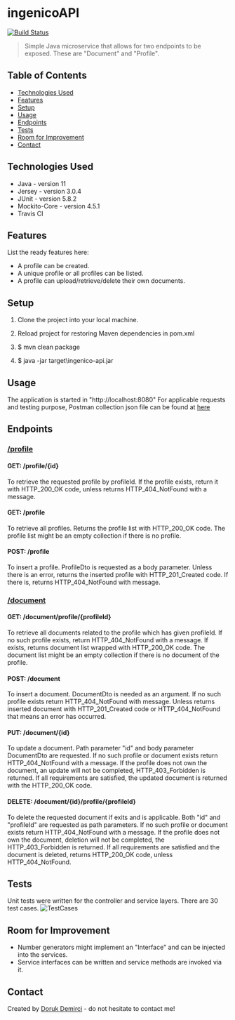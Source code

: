 # ingenicoAPI
[![Build Status](https://app.travis-ci.com/ddemirci/ingenicoAPI.svg?branch=master)](https://app.travis-ci.com/ddemirci/ingenicoAPI)
> Simple Java microservice that allows for two endpoints to be exposed. These are "Document" and "Profile".

## Table of Contents
* [Technologies Used](#technologies-used)
* [Features](#features)
* [Setup](#setup)
* [Usage](#usage)
* [Endpoints](#endpoints)
* [Tests](#tests)
* [Room for Improvement](#room-for-improvement)
* [Contact](#contact)

## Technologies Used
- Java - version 11
- Jersey - version 3.0.4
- JUnit - version 5.8.2
- Mockito-Core - version 4.5.1
- Travis CI

## Features
List the ready features here:
- A profile can be created.
- A unique profile or all profiles can be listed.
- A profile can upload/retrieve/delete their own documents.

## Setup
1. Clone the project into your local machine.
2. Reload project for restoring Maven dependencies in pom.xml

3. $ mvn clean package
4. $ java -jar target\ingenico-api.jar

## Usage
The application is started in "http://localhost:8080"
For applicable requests and testing purpose, Postman collection json file can be found at [here](https://github.com/ddemirci/ingenicoAPI/blob/master/ingenicoAPI.postman_collection.json)

## Endpoints

### [/profile](https://github.com/ddemirci/ingenicoAPI/blob/master/src/main/java/com/ingenico/controller/ProfileController.java)
#### GET: /profile/{id}
To retrieve the requested profile by profileId. If the profile exists, return it with HTTP_200_OK code, unless returns HTTP_404_NotFound with a message.

#### GET: /profile
To retrieve all profiles. Returns the profile list with HTTP_200_OK code. The profile list might be an empty collection if there is no profile.

#### POST: /profile
To insert a profile. ProfileDto is requested as a body parameter. Unless there is an error, returns the inserted profile with HTTP_201_Created code. If there is, returns HTTP_404_NotFound with message. 


### [/document](https://github.com/ddemirci/ingenicoAPI/blob/master/src/main/java/com/ingenico/controller/DocumentController.java)

#### GET: /document/profile/{profileId}
To retrieve all documents related to the profile which has given profileId. If no such profile exists, return HTTP_404_NotFound with a message. If exists, returns document list wrapped with HTTP_200_OK code.
The document list might be an empty collection if there is no document of the profile.

#### POST: /document
To insert a document. DocumentDto is needed as an argument. If no such profile exists return HTTP_404_NotFound with message. Unless returns inserted document with HTTP_201_Created code or HTTP_404_NotFound that means an error has occurred.

#### PUT: /document/{id}
To update a document. Path parameter "id" and body parameter DocumentDto are requested.
If no such profile or document exists return HTTP_404_NotFound with a message.
If the profile does not own the document, an update will not be completed, HTTP_403_Forbidden is returned.
If all requirements are satisfied, the updated document is returned with the HTTP_200_OK code.

#### DELETE: /document/{id}/profile/{profileId}
To delete the requested document if exits and is applicable. Both "id" and "profileId" are requested as path parameters.
If no such profile or document exists return HTTP_404_NotFound with a message.
If the profile does not own the document, deletion will not be completed, the HTTP_403_Forbidden is returned.
If all requirements are satisfied and the document is deleted, returns HTTP_200_OK code, unless HTTP_404_NotFound.

## Tests
Unit tests were written for the controller and service layers. There are 30 test cases.
![TestCases](https://user-images.githubusercontent.com/17169727/171796235-b2617912-b42b-46f1-8330-07427f6c353d.PNG)

## Room for Improvement

- Number generators might implement an "Interface" and can be injected into the services.
- Service interfaces can be written and service methods are invoked via it.

## Contact
Created by [Doruk Demirci](mailto:dorukdemirci@yahoo.com) - do not hesitate to contact me!
